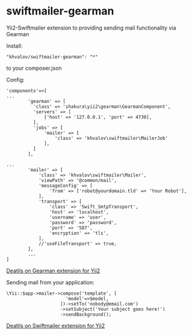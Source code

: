 # swiftmailer-gearman
Yii2-Swiftmailer extension to  providing sending mail functionality via Gearman 

Install: 

```
"khvalov/swiftmailer-gearman": "*" 
```
to your composer.json

Config: 
```
'components'=>[
...
        'gearman' => [
          'class' => 'shakura\yii2\gearman\GearmanComponent',
          'servers' => [
              ['host' => '127.0.0.1', 'port' => 4730],
          ],
          'jobs' => [
              'mailer' => [
                  'class' => 'khvalov\swiftmailer\MailerJob'
              ],
          ]
        ],
        
...
        'mailer' => [
            'class' => 'khvalov\swiftmailer\Mailer',
            'viewPath' => '@common/mail',
            'messageConfig' => [
                'from' => ['robot@yourdomain.tld' => 'Your Robot'],
            ],
            'transport' => [
                'class' => 'Swift_SmtpTransport',
                'host' => 'localhost',
                'username' => 'user',
                'password' => 'password',
                'port' => '587',
                'encryption' => 'tls',
            ],
            //'useFileTransport' => true,
        ],
        ...
]
```
[Deatils on Gearman extension for Yii2 ](https://github.com/shakura/yii2-gearman)

Sending mail from your application: 
```
\Yii::$app->mailer->compose('template', [
                      'model'=>$model,
                    ])->setTo('nobody@email.com')
                    ->setSubject('Your subject goes here!')
                    ->sendBackground();
```
[Deatils on Swiftmailer extension for Yii2 ](https://github.com/yiisoft/yii2-swiftmailer)
